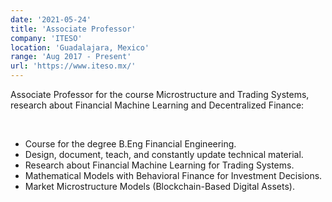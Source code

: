 ```yaml
---
date: '2021-05-24'
title: 'Associate Professor'
company: 'ITESO'
location: 'Guadalajara, Mexico'
range: 'Aug 2017 - Present'
url: 'https://www.iteso.mx/'
---
```


Associate Professor for the course Microstructure and Trading Systems,
 research about Financial Machine Learning and Decentralized Finance:

<br>

- Course for the degree B.Eng Financial Engineering.
- Design, document, teach, and constantly update technical material.
- Research about Financial Machine Learning for Trading Systems.
- Mathematical Models with Behavioral Finance for Investment Decisions.
- Market Microstructure Models (Blockchain-Based Digital Assets).
